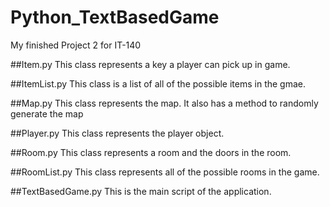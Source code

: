 # Python_TextBasedGame
My finished Project 2 for IT-140

##Item.py
This class represents a key a player can pick up in game.

##ItemList.py
This class is a list of all of the possible items in the gmae.

##Map.py
This class represents the map. It also has a method to randomly generate the map

##Player.py
This class represents the player object.

##Room.py
This class represents a room and the doors in the room.

##RoomList.py
This class represents all of the possible rooms in the game.

##TextBasedGame.py
This is the main script of the application.
